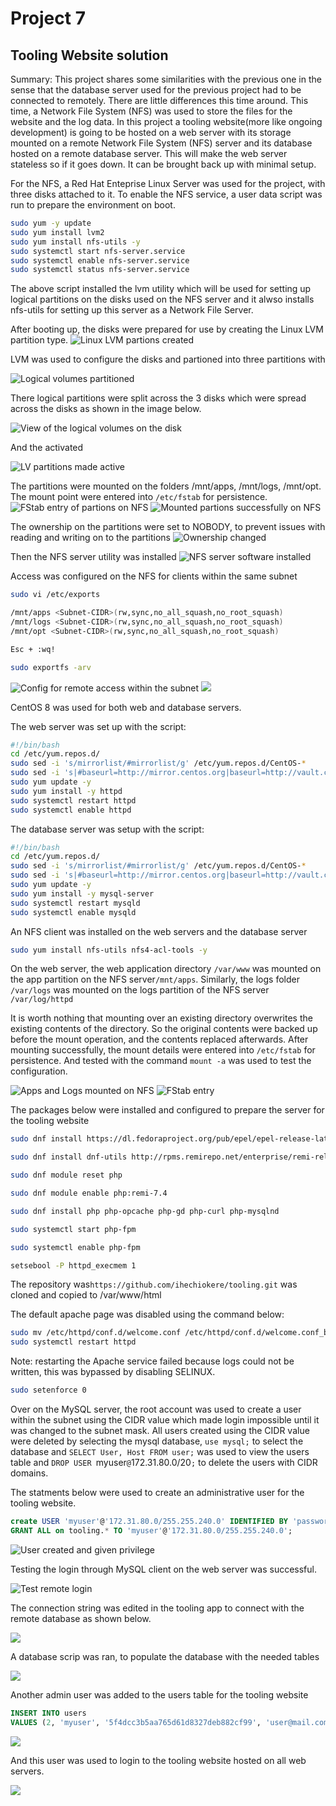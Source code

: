 # Project 7

## Tooling Website solution 
Summary: This project shares some similarities with the previous one in the sense that the database 
server used for the previous project had to be connected to remotely. There are little differences this time around. This time, a Network File System (NFS) was used to store the files for the website and the log data. In this project a tooling website(more like ongoing development) is going to be hosted on a web server with its storage mounted on a remote Network File System (NFS) server and its database hosted on a remote database server. This will make the web server stateless so if it goes down. It can be brought back up with minimal setup.

For the NFS, a Red Hat Enteprise Linux Server was used for the project, with three disks attached to it.
To enable the NFS service, a user data script was run to prepare the environment on boot.

```bash
sudo yum -y update
sudo yum install lvm2
sudo yum install nfs-utils -y
sudo systemctl start nfs-server.service
sudo systemctl enable nfs-server.service
sudo systemctl status nfs-server.service
```
The above script installed the lvm utility which will be used for setting up logical partitions on the disks used on the NFS server and it alwso installs nfs-utils for setting up this server as a Network File Server.

After booting up, the disks were prepared for use by creating the Linux LVM partition type. 
![Linux LVM partions created](media/Project7_images/partitions_created.png)

LVM was used to configure the disks and partioned into three partitions with

![Logical volumes partitioned](media/Project7_images/logical_volumes_created.png)

There logical partitions were split across the 3 disks which were spread across the disks as shown in the image below.

![View of the logical volumes on the disk](media/Project7_images/lvm_created.png)

And the activated

![LV partitions made active](media/Project7_images/lv_activated.png)

The partitions were mounted on the folders /mnt/apps, /mnt/logs, /mnt/opt. The mount point were entered into `/etc/fstab` for persistence.
![FStab entry of partions on NFS](media/Project7_images/lv_fstab_entry.png)
![Mounted partions successfully on NFS](media/Project7_images/lv_mounted.png)

The ownership on the partitions were set to NOBODY, to prevent issues with reading and writing on to the partitions
![Ownership changed](media/Project7_images/ownership_permissions.png)


Then the NFS server utility was installed
![NFS server software installed](media/Project7_images/nfs-utils_running.png)

Access was configured on the NFS for clients within the same subnet
```bash
sudo vi /etc/exports

/mnt/apps <Subnet-CIDR>(rw,sync,no_all_squash,no_root_squash)
/mnt/logs <Subnet-CIDR>(rw,sync,no_all_squash,no_root_squash)
/mnt/opt <Subnet-CIDR>(rw,sync,no_all_squash,no_root_squash)

Esc + :wq!

sudo exportfs -arv
```
![Config for remote access within the subnet](media/Project7_images/fs_export.png)
![](media/Project7_images/)

CentOS 8 was used for both web and database servers.

The web server was set up with the script:
```bash
#!/bin/bash
cd /etc/yum.repos.d/
sudo sed -i 's/mirrorlist/#mirrorlist/g' /etc/yum.repos.d/CentOS-*
sudo sed -i 's|#baseurl=http://mirror.centos.org|baseurl=http://vault.centos.org|g' /etc/yum.repos.d/CentOS-*
sudo yum update -y
sudo yum install -y httpd 
sudo systemctl restart httpd
sudo systemctl enable httpd
```

The database server was setup with the script:
```bash
#!/bin/bash
cd /etc/yum.repos.d/
sudo sed -i 's/mirrorlist/#mirrorlist/g' /etc/yum.repos.d/CentOS-*
sudo sed -i 's|#baseurl=http://mirror.centos.org|baseurl=http://vault.centos.org|g' /etc/yum.repos.d/CentOS-*
sudo yum update -y
sudo yum install -y mysql-server 
sudo systemctl restart mysqld
sudo systemctl enable mysqld
```


An NFS client was installed on the web servers and the database server
```bash
sudo yum install nfs-utils nfs4-acl-tools -y
```

On the web server, the web application directory `/var/www` was mounted on the app partition on the NFS server`/mnt/apps`. Similarly, the logs folder `/var/logs` was mounted on the logs partition of the NFS server `/var/log/httpd`

It is worth nothing that mounting over an existing directory overwrites the existing contents of the directory. So the original contents were backed up before the mount operation, and the contents replaced afterwards. 
After mounting successfully, the mount details were entered into `/etc/fstab` for persistence. And tested with the command `mount -a` was used to test the configuration. 

![Apps and Logs mounted on NFS](media/Project7_images/mount_persist.png)
![FStab entry](media/Project7_images/nfs_fstab_entry.png)

The packages below were installed and configured to prepare the server for the tooling website

```bash
sudo dnf install https://dl.fedoraproject.org/pub/epel/epel-release-latest-8.noarch.rpm

sudo dnf install dnf-utils http://rpms.remirepo.net/enterprise/remi-release-8.rpm

sudo dnf module reset php

sudo dnf module enable php:remi-7.4

sudo dnf install php php-opcache php-gd php-curl php-mysqlnd

sudo systemctl start php-fpm

sudo systemctl enable php-fpm

setsebool -P httpd_execmem 1
```


The repository was`https://github.com/ihechiokere/tooling.git` was cloned and copied to /var/www/html

The default apache page was disabled using the command below:
```bash
sudo mv /etc/httpd/conf.d/welcome.conf /etc/httpd/conf.d/welcome.conf_backup
sudo systemctl restart httpd
```
Note: restarting the Apache service failed because logs could not be written, this was bypassed by disabling SELINUX.

```bash
sudo setenforce 0
```

Over on the MySQL server, the root account was used to create a user within the subnet using the CIDR value which made login impossible until it was changed to the subnet mask. All users created using the CIDR value were deleted by selecting the mysql database, `use mysql;` to select the database and `SELECT User, Host FROM user;` was used to view the users table and `DROP USER `myuser`@`172.31.80.0/20`;` to delete the users with CIDR domains.

The statments below were used to create an administrative user for the tooling website.

```sql
create USER 'myuser'@'172.31.80.0/255.255.240.0' IDENTIFIED BY 'password';
GRANT ALL on tooling.* TO 'myuser'@'172.31.80.0/255.255.240.0';
```
![User created and given privilege](media/Project7_images/user_priv_set.png)

Testing the login through MySQL client on the web server was successful.

![Test remote login](media/Project7_images/myuser_login.png)

The connection string was edited in the tooling app to connect with the remote database as shown below. 

![](media/Project7_images/connection_string.png)

A database scrip was ran, to populate the database with the needed tables

![](media/Project7_images/db_script.png)

Another admin user was added to the users table for the tooling website

```sql
INSERT INTO users 
VALUES (2, 'myuser', '5f4dcc3b5aa765d61d8327deb882cf99', 'user@mail.com', 'admin', '1');
```

![](media/Project7_images/db_user_entry.png)

And this user was used to login to the tooling website hosted on all web servers.

![](media/Project7_images/tooling_login_page.png)
